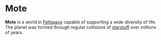 # Mote

**Mote** is a world in [Fellspace](../astronomy/fellspace) capable of supporting a wide diversity of life. The planet was formed through regular collisions of [starstuff](../artifacts/starstuff) over millions of years.
